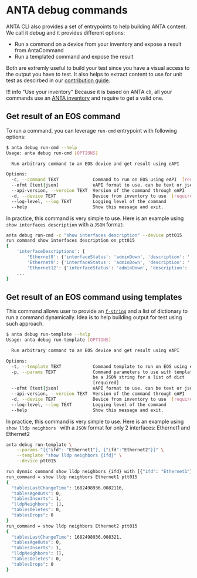 # ANTA debug commands

ANTA CLI also provides a set of entrypoints to help building ANTA content. We call it debug and it provides different options:

- Run a command on a device from your inventory and expose a result from AntaCommand
- Run a templated command and expose the result

Both are extremly useful to build your test since you have a visual access to the output you have to test. It also helps to extract content to use for unit test as descirbed in our [contribution guide](../contribution.md).

!!! info "Use your inventory"
    Because it is based on ANTA cli, all your commands use an [ANTA inventory](overview.md) and require to get a valid one.

## Get result of an EOS command

To run a command, you can leverage `run-cmd` entrypoint with following options:

```bash
$ anta debug run-cmd --help
Usage: anta debug run-cmd [OPTIONS]

  Run arbitrary command to an EOS device and get result using eAPI

Options:
  -c, --command TEXT             Command to run on EOS using eAPI  [required]
  --ofmt [text|json]             eAPI format to use. can be text or json
  --api-version, --version TEXT  Version of the command through eAPI
  -d, --device TEXT              Device from inventory to use  [required]
  --log-level, --log TEXT        Logging level of the command
  --help                         Show this message and exit.
```

In practice, this command is very simple to use. Here is an example using `show interfaces description` with a `JSON` format:

```bash
anta debug run-cmd -c "show interfaces description" --device ptt015
run command show interfaces description on ptt015
{
    'interfaceDescriptions': {
        'Ethernet8': {'interfaceStatus': 'adminDown', 'description': '', 'lineProtocolStatus': 'down'},
        'Ethernet9': {'interfaceStatus': 'adminDown', 'description': '', 'lineProtocolStatus': 'down'},
        'Ethernet12': {'interfaceStatus': 'adminDown', 'description': '', 'lineProtocolStatus': 'down'},
    ...
}
```

## Get result of an EOS command using templates

This command allows user to provide an [`f-string`](https://realpython.com/python-f-strings/#f-strings-a-new-and-improved-way-to-format-strings-in-python) and a list of dictionary to run a command dynamically. Idea is to help building output for test using such approach.

```bash
$ anta debug run-template --help
Usage: anta debug run-template [OPTIONS]

  Run arbitrary command to an EOS device and get result using eAPI

Options:
  -t, --template TEXT            Command template to run on EOS using eAPI
  -p, --params TEXT              Command parameters to use with template. Must
                                 be a JSON string for a list of dict
                                 [required]
  --ofmt [text|json]             eAPI format to use. can be text or json
  --api-version, --version TEXT  Version of the command through eAPI
  -d, --device TEXT              Device from inventory to use  [required]
  --log-level, --log TEXT        Logging level of the command
  --help                         Show this message and exit.
```

In practice, this command is very simple to use. Here is an example using `show lldp neighbors ` with a `JSON` format for only 2 interfaces: Ethernet1 and Ethernet2

```bash
anta debug run-template \
    --params "[{"ifd": "Ethernet1"}, {"ifd":"Ethernet2"}]" \
    --template "show lldp neighbors {ifd}" \
    --device ptt015

run dynmic command show lldp neighbors {ifd} with [{"ifd": "Ethernet1"}, {"ifd":"Ethernet2"}] on ptt015
run_command = show lldp neighbors Ethernet1 ptt015
{
  "tablesLastChangeTime": 1682498936.0082116,
  "tablesAgeOuts": 0,
  "tablesInserts": 1,
  "lldpNeighbors": [],
  "tablesDeletes": 0,
  "tablesDrops": 0
}
run_command = show lldp neighbors Ethernet2 ptt015
{
  "tablesLastChangeTime": 1682498936.008321,
  "tablesAgeOuts": 0,
  "tablesInserts": 1,
  "lldpNeighbors": [],
  "tablesDeletes": 0,
  "tablesDrops": 0
}
```
